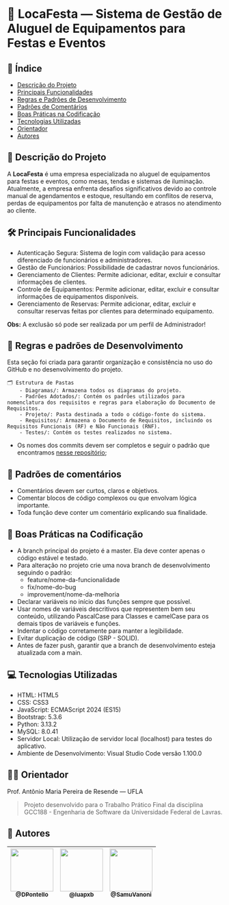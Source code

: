 # 🎉 LocaFesta — Sistema de Gestão de Aluguel de Equipamentos para Festas e Eventos

## 📑 Índice

- [Descrição do Projeto](#-descrição-do-projeto)
- [Principais Funcionalidades](#️-principais-funcionalidades)
- [Regras e Padrões de Desenvolvimento](#-regras-e-padrões-de-desenvolvimento)
- [Padrões de Comentários](#-padrões-de-comentários)
- [Boas Práticas na Codificação](#-boas-práticas-na-codificação)
- [Tecnologias Utilizadas](#-tecnologias-utilizadas)
- [Orientador](#-orientador)
- [Autores](#-autores)

## 📘 Descrição do Projeto

A **LocaFesta** é uma empresa especializada no aluguel de equipamentos para festas e eventos, como mesas, tendas e sistemas de iluminação. Atualmente, a empresa enfrenta desafios significativos devido ao controle manual de agendamentos e estoque, resultando em conflitos de reserva, perdas de equipamentos por falta de manutenção e atrasos no atendimento ao cliente.

## 🛠️ Principais Funcionalidades

- Autenticação Segura: Sistema de login com validação para acesso diferenciado de funcionários e administradores.
- Gestão de Funcionários: Possibilidade de cadastrar novos funcionários.
- Gerenciamento de Clientes: Permite adicionar, editar, excluir e consultar informações de clientes.
- Controle de Equipamentos: Permite adicionar, editar, excluir e consultar informações de equipamentos disponíveis.
- Gerenciamento de Reservas: Permite adicionar, editar, excluir e consultar reservas feitas por clientes para determinado equipamento.

**Obs:** A exclusão só pode ser realizada por um perfil de Administrador!

## 📏 Regras e padrões de Desenvolvimento

Esta seção foi criada para garantir organização e consistência no uso do GitHub e no desenvolvimento do projeto.

    🗂️ Estrutura de Pastas
        - Diagramas/: Armazena todos os diagramas do projeto.
        - Padrões Adotados/: Contém os padrões utilizados para nomenclatura dos requisitos e regras para elaboração do Documento de Requisitos.
        - Projeto/: Pasta destinada a todo o código-fonte do sistema.
        - Requisitos/: Armazena o Documento de Requisitos, incluindo os Requisitos Funcionais (RF) e Não Funcionais (RNF).
        - Testes/: Contém os testes realizados no sistema.

- Os nomes dos commits devem ser completos e seguir o padrão que encontramos [nesse repositório](https://github.com/iuricode/padroes-de-commits);

## 💬 Padrões de comentários

- Comentários devem ser curtos, claros e objetivos.
- Comentar blocos de código complexos ou que envolvam lógica importante.
- Toda função deve conter um comentário explicando sua finalidade.

## 🧠 Boas Práticas na Codificação

- A branch principal do projeto é a master. Ela deve conter apenas o código estável e testado.
- Para alteração no projeto crie uma nova branch de desenvolvimento seguindo o padrão:
    - feature/nome-da-funcionalidade
    - fix/nome-do-bug
    - improvement/nome-da-melhoria
- Declarar variáveis no início das funções sempre que possível.
- Usar nomes de variáveis descritivos que representem bem seu conteúdo, utilizando PascalCase para Classes e camelCase para os demais tipos de variáveis e funções.
- Indentar o código corretamente para manter a legibilidade.
- Evitar duplicação de código (SRP - SOLID).
- Antes de fazer push, garantir que a branch de desenvolvimento esteja atualizada com a main.

## 💻 Tecnologias Utilizadas

- HTML: HTML5
- CSS: CSS3
- JavaScript: ECMAScript 2024 (ES15)
- Bootstrap: 5.3.6
- Python: 3.13.2
- MySQL: 8.0.41
- Servidor Local: Utilização de servidor local (localhost) para testes do aplicativo.
- Ambiente de Desenvolvimento: Visual Studio Code versão 1.100.0

## 👨‍🏫 Orientador

Prof. Antônio Maria Pereira de Resende — UFLA

> Projeto desenvolvido para o Trabalho Prático Final da disciplina GCC188 - Engenharia de Software da Universidade Federal de Lavras.

## 👥 Autores

| [<img src="https://avatars.githubusercontent.com/u/136363953?v=4" width="100px"><br><sub>@DPontello</sub>](https://github.com/DPontello) | [<img src="https://avatars.githubusercontent.com/u/109813431?v=4" width="100px"><br><sub>@luapxb</sub>](https://github.com/luapxb) | [<img src="https://avatars.githubusercontent.com/u/123120658?v=4" width="100px"><br><sub>@SamuVanoni</sub>](https://github.com/SamuVanoni) |
| :---: | :---: | :---: |